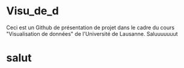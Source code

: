 # Visu_de_d

Ceci est un Github de présentation de projet dans le cadre du cours "Visualisation de données" de l'Université de Lausanne.
Saluuuuuuut

# salut

